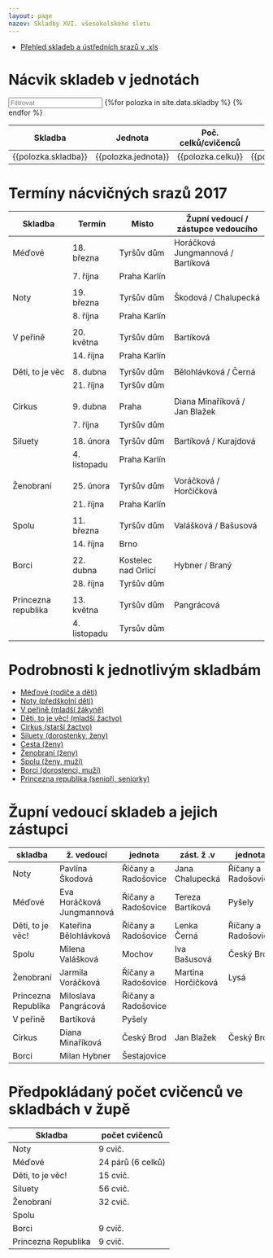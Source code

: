 ```yaml
---
layout: page
nazev: Skladby XVI. všesokolského sletu
---
```


* [Přehled skladeb a ústředních srazů v .xls](https://drive.google.com/open?id=0B0w6gDorCVUkTmtwcWZTS3RCbU1GQzRTaURLUjBZQWFSd1lB)

# Nácvik skladeb v jednotách


<div id="entry-list" class="container mt">
    <div class="row" style="margin-bottom:10px;">
        <input class="search form-control" placeholder="Filtrovat" type="text">
        <table>
            <thead>
                <tr>
                    <th>Skladba</th>
                    <th>Jednota</th>
                    <th>Poč. celků/cvičenců</th>
                    <th>Garant</th>
                </tr>
            </thead>
            <tbody class="list">
                {%for polozka in site.data.skladby %}
                <tr>
                    <td class="skladba">{{polozka.skladba}}</td>
                    <td class="jednota">{{polozka.jednota}}</td>
                    <td class="celku">{{polozka.celku}}</td>
                    <td class="garant">{{polozka.garant}}</td>
                </tr>
                {% endfor %}
            </tbody>
        </table>
    </div>
</div>
<script type="text/javascript">

var options = {
  valueNames: ['skladba', 'jednota', 'celku', 'garant']
};
var entryList = new List('entry-list', options);

</script>



# Termíny nácvičných srazů 2017

|       Skladba       |    Termín    |        Místo        | Župní vedoucí / zástupce vedoucího |
|---------------------|--------------|---------------------|------------------------------------|
| Méďové              | 18. března   | Tyršův dům          | Horáčková Jungmannová / Bartíková  |
|                     | 7. října     | Praha Karlín        |                                    |
|                     |              |                     |                                    |
| Noty                | 19. března   | Tyršův dům          | Škodová / Chalupecká               |
|                     | 8. října     | Praha Karlín        |                                    |
|                     |              |                     |                                    |
| V peřině            | 20. května   | Tyršův dům          | Bartíková                          |
|                     | 14. října    | Praha Karlín        |                                    |
|                     |              |                     |                                    |
| Děti, to je věc     | 8. dubna     | Tyršův dům          | Bělohlávková / Černá               |
|                     | 21. října    | Tyršův dům          |                                    |
|                     |              |                     |                                    |
| Cirkus              | 9. dubna     | Praha               | Diana Minaříková / Jan Blažek      |
|                     | 7. října     | Tyršův dům          |                                    |
|                     |              |                     |                                    |
| Siluety             | 18. února    | Tyršův dům          | Bartíková / Kurajdová              |
|                     | 4. listopadu | Praha Karlín        |                                    |
|                     |              |                     |                                    |
| Ženobraní           | 25. února    | Tyršův dům          | Voráčková / Horčičková             |
|                     | 21. října    | Praha Karlín        |                                    |
|                     |              |                     |                                    |
| Spolu               | 11. března   | Tyršův dům          | Valášková / Bašusová               |
|                     | 14. října    | Brno                |                                    |
|                     |              |                     |                                    |
| Borci               | 22. dubna    | Kostelec nad Orlicí | Hybner / Braný                     |
|                     | 28. října    | Tyršův dům          |                                    |
|                     |              |                     |                                    |
| Princezna republika | 13. května   | Tyršův dům          | Pangrácová                         |
|                     | 4. listopadu | Tyrsův dům          |                                    |


# Podrobnosti k jednotlivým skladbám

* [Méďové (rodiče a děti)](1-medove.html)
* [Noty (předškolní děti)](2-noty.html)
* [V peřině (mladší žákyně)](3-v-perine.html)
* [Děti, to je věc! (mladší žactvo)](4-deti-to-je-vec.html)
* [Cirkus (starší žactvo)](5-cirkus.html)
* [Siluety (dorostenky, ženy)](6-siluety.html)
* [Cesta (ženy)](7-cesta.html)
* [Ženobraní (ženy)](8-zenobrani.html)
* [Spolu (ženy, muži)](9-spolu.html)
* [Borci (dorostenci, muži)](10-borci.html)
* [Princezna republika (senioři, seniorky)](11-princezna-republika.html)

# Župní vedoucí skladeb a jejich zástupci

|       skladba       |         ž. vedoucí        |       jednota       |     zást. ž .v     |       jednota       |
|---------------------|---------------------------|---------------------|--------------------|---------------------|
| Noty                | Pavlína Škodová           | Říčany a Radošovice | Jana Chalupecká    | Říčany a Radošovice |
| Méďové              | Eva Horáčková Jungmannová | Říčany a Radošovice | Tereza Bartíková   | Pyšely              |
| Děti, to je věc!    | Kateřina Bělohlávková     | Říčany a Radošovice | Lenka Černá        | Říčany a Radošovice |
| Spolu               | Milena Valášková          | Mochov              | Iva Bašusová       | Český Brod          |
| Ženobraní           | Jarmila Voráčková         | Říčany a Radošovice | Martina Horčičková | Lysá                |
| Princezna Republika | Miloslava Pangrácová      | Říčany a Radošovice |                    |                     |
| V peřině            | Bartíková                 | Pyšely              |                    |                     |
| Cirkus              | Diana Minaříková          | Český Brod          | Jan Blažek         | Český Brod          |
| Borci               | Milan Hybner              | Šestajovice         |                    |                     |

# Předpokládaný počet cvičenců ve skladbách v župě

|       Skladba       |   počet cvičenců  |
|---------------------|-------------------|
| Noty                | 9 cvič.           |
| Méďové              | 24 párů (6 celků) |
| Děti, to je věc!    | 15 cvič.          |
| Siluety             | 56 cvič.          |
| Ženobraní           | 32 cvič.          |
| Spolu               |                   |
| Borci               | 9 cvič.           |
| Princezna Republika | 9 cvič.           |
